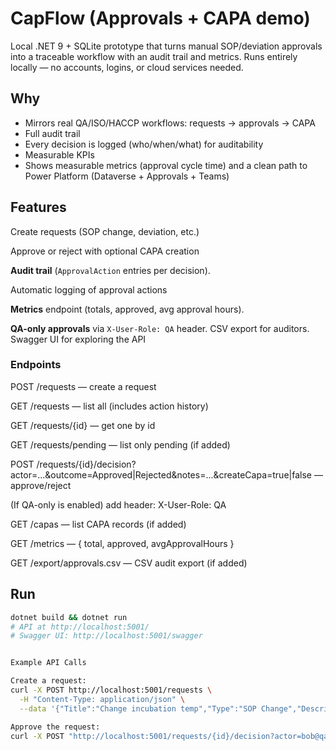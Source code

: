 

# CapFlow (Approvals + CAPA demo)

Local .NET 9 + SQLite prototype that turns manual SOP/deviation approvals into a traceable workflow with an audit trail and metrics.
Runs entirely locally — no accounts, logins, or cloud services needed.

## Why
- Mirrors real QA/ISO/HACCP workflows: requests → approvals → CAPA
- Full audit trail
- Every decision is logged (who/when/what) for auditability
- Measurable KPIs
- Shows measurable metrics (approval cycle time) and a clean path to Power Platform (Dataverse + Approvals + Teams)

## Features
Create requests (SOP change, deviation, etc.)

Approve or reject with optional CAPA creation

**Audit trail** (`ApprovalAction` entries per decision).

Automatic logging of approval actions

**Metrics** endpoint (totals, approved, avg approval hours).

 **QA-only approvals** via `X-User-Role: QA` header.
 CSV export for auditors.
Swagger UI for exploring the API

### Endpoints
POST /requests — create a request

GET /requests — list all (includes action history)

GET /requests/{id} — get one by id

GET /requests/pending — list only pending (if added)

POST /requests/{id}/decision?actor=...&outcome=Approved|Rejected&notes=...&createCapa=true|false — approve/reject

(If QA-only is enabled) add header: X-User-Role: QA

GET /capas — list CAPA records (if added)

GET /metrics — { total, approved, avgApprovalHours }

GET /export/approvals.csv — CSV audit export (if added)

## Run
```bash
dotnet build && dotnet run
# API at http://localhost:5001/
# Swagger UI: http://localhost:5001/swagger


Example API Calls

Create a request: 
curl -X POST http://localhost:5001/requests \
  -H "Content-Type: application/json" \
  --data '{"Title":"Change incubation temp","Type":"SOP Change","Description":"Update step 3 to 38C","RequestedBy":"alice@lab","RequiresCAPA":true}'

Approve the request: 
curl -X POST "http://localhost:5001/requests/{id}/decision?actor=bob@qa&outc